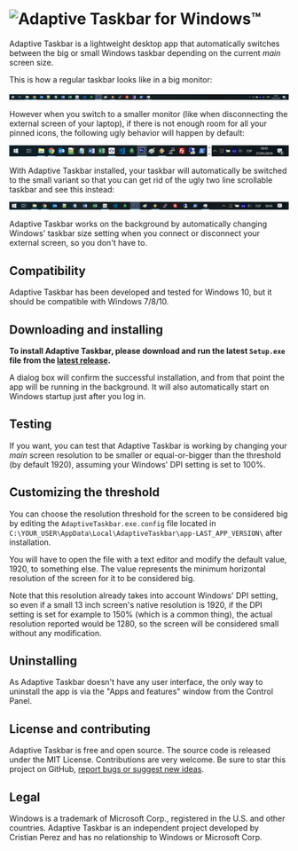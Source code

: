 # Adaptive Taskbar for Windows™ <img align="left" src="https://raw.githubusercontent.com/cprcrack/AdaptiveTaskbar/master/icon64.ico"> 

Adaptive Taskbar is a lightweight desktop app that automatically switches between the big or small Windows taskbar depending on the current *main* screen size.

This is how a regular taskbar looks like in a big monitor:

![](https://raw.githubusercontent.com/cprcrack/AdaptiveTaskbar/master/Resources/taskbar_big.png)

However when you switch to a smaller monitor (like when disconnecting the external screen of your laptop), if there is not enough room for all your pinned icons, the following ugly behavior will happen by default:

![](https://raw.githubusercontent.com/cprcrack/AdaptiveTaskbar/master/Resources/taskbar_small_without.png)

With Adaptive Taskbar installed, your taskbar will automatically be switched to the small variant so that you can get rid of the ugly two line scrollable taskbar and see this instead:

![](https://raw.githubusercontent.com/cprcrack/AdaptiveTaskbar/master/Resources/taskbar_small_with.png)

Adaptive Taskbar works on the background by automatically changing Windows' taskbar size setting when you connect or disconnect your external screen, so you don't have to.

## Compatibility

Adaptive Taskbar has been developed and tested for Windows 10, but it should be compatible with Windows 7/8/10.

## Downloading and installing

**To install Adaptive Taskbar, please download and run the latest `Setup.exe` file from the [latest release](https://github.com/cprcrack/AdaptiveTaskbar/releases/latest).**

A dialog box will confirm the successful installation, and from that point the app will be running in the background. It will also automatically start on Windows startup just after you log in.

## Testing

If you want, you can test that Adaptive Taskbar is working by changing your *main* screen resolution to be smaller or equal-or-bigger than the threshold (by default 1920), assuming your Windows' DPI setting is set to 100%.

## Customizing the threshold

You can choose the resolution threshold for the screen to be considered big by editing the `AdaptiveTaskbar.exe.config` file located in `C:\YOUR_USER\AppData\Local\AdaptiveTaskbar\app-LAST_APP_VERSION\` after installation.

You will have to open the file with a text editor and modify the default value, 1920, to something else. The value represents the minimum horizontal resolution of the screen for it to be considered big.

Note that this resolution already takes into account Windows' DPI setting, so even if a small 13 inch screen's native resolution is 1920, if the DPI setting is set for example to 150% (which is a common thing), the actual resolution reported would be 1280, so the screen will be considered small without any modification.

## Uninstalling

As Adaptive Taskbar doesn't have any user interface, the only way to uninstall the app is via the "Apps and features" window from the Control Panel.

## License and contributing

Adaptive Taskbar is free and open source. The source code is released under the MIT License. Contributions are very welcome. Be sure to star this project on GitHub, [report bugs or suggest new ideas](https://github.com/cprcrack/AdaptiveTaskbar/issues/new).

## Legal

Windows is a trademark of Microsoft Corp., registered in the U.S. and other countries. Adaptive Taskbar is an independent project developed by Cristian Perez and has no relationship to Windows or Microsoft Corp.
